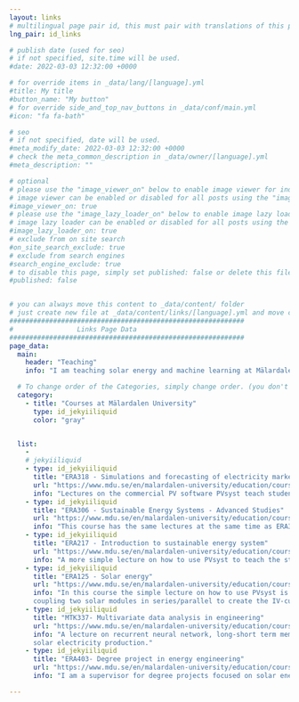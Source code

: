 ```yaml
---
layout: links
# multilingual page pair id, this must pair with translations of this page. (This name must be unique)
lng_pair: id_links

# publish date (used for seo)
# if not specified, site.time will be used.
#date: 2022-03-03 12:32:00 +0000

# for override items in _data/lang/[language].yml
#title: My title
#button_name: "My button"
# for override side_and_top_nav_buttons in _data/conf/main.yml
#icon: "fa fa-bath"

# seo
# if not specified, date will be used.
#meta_modify_date: 2022-03-03 12:32:00 +0000
# check the meta_common_description in _data/owner/[language].yml
#meta_description: ""

# optional
# please use the "image_viewer_on" below to enable image viewer for individual pages or posts (_posts/ or [language]/_posts folders).
# image viewer can be enabled or disabled for all posts using the "image_viewer_posts: true" setting in _data/conf/main.yml.
#image_viewer_on: true
# please use the "image_lazy_loader_on" below to enable image lazy loader for individual pages or posts (_posts/ or [language]/_posts folders).
# image lazy loader can be enabled or disabled for all posts using the "image_lazy_loader_posts: true" setting in _data/conf/main.yml.
#image_lazy_loader_on: true
# exclude from on site search
#on_site_search_exclude: true
# exclude from search engines
#search_engine_exclude: true
# to disable this page, simply set published: false or delete this file
#published: false


# you can always move this content to _data/content/ folder
# just create new file at _data/content/links/[language].yml and move content below.
###########################################################
#                Links Page Data
###########################################################
page_data:
  main:
    header: "Teaching"
    info: "I am teaching solar energy and machine learning at Mälardalen University in Sweden."

  # To change order of the Categories, simply change order. (you don't need to change list order.)
  category:
    - title: "Courses at Mälardalen University"
      type: id_jekyiiliquid
      color: "gray"


  list:
    -
    # jekyiiliquid
    - type: id_jekyiiliquid
      title: "ERA318 - Simulations and forecasting of electricity markets"
      url: "https://www.mdu.se/en/malardalen-university/education/courses?kod=ERA318"
      info: "Lectures on the commercial PV software PVsyst teach students how to develop PV projects for residential applications. In these lectures, we cover practical limitations, the implementation of shading scenes, PV economics, and the consideration of integrating battery storage into the application."
    - type: id_jekyiiliquid
      title: "ERA306 - Sustainable Energy Systems - Advanced Studies"
      url: "https://www.mdu.se/en/malardalen-university/education/courses?kod=ERA306"
      info: "This course has the same lectures at the same time as ERA318 on the commercial PV software PVsyst teach students how to develop PV projects for residential applications. In these lectures, we cover practical limitations, the implementation of shading scenes, PV economics, and the consideration of integrating battery storage into the application."
    - type: id_jekyiiliquid
      title: "ERA217 - Introduction to sustainable energy system"
      url: "https://www.mdu.se/en/malardalen-university/education/courses?kod=ERA217"
      info: "A more simple lecture on how to use PVsyst to teach the students how to develop a simple project and obtain the economics."
    - type: id_jekyiiliquid
      title: "ERA125 - Solar energy"
      url: "https://www.mdu.se/en/malardalen-university/education/courses?kod=ERA125"
      info: "In this course the simple lecture on how to use PVsyst is used. Additionally, experimental lecture is done with the students by 
      coupling two solar modules in series/parallel to create the IV-curve with our lamps and variable resistance."
    - type: id_jekyiiliquid
      title: "MTK337- Multivariate data analysis in engineering"
      url: "https://www.mdu.se/en/malardalen-university/education/courses?kod=MTK337"
      info: "A lecture on recurrent neural network, long-short term memory (LSTM) and bi-LSTM including a practical exercise by forecasting the
      solar electricity production."
    - type: id_jekyiiliquid
      title: "ERA403- Degree project in energy engineering"
      url: "https://www.mdu.se/en/malardalen-university/education/courses?kod=ERA403"
      info: "I am a supervisor for degree projects focused on solar energy applications."

---
```

